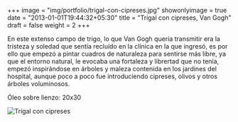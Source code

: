 +++
image = "img/portfolio/trigal-con-cipreses.jpg"
showonlyimage = true
date = "2013-01-01T19:44:32+05:30"
title = "Trigal con cipreses, Van Gogh"
draft = false
weight = 2
+++

<!--more-->

En este extenso campo de trigo, lo que Van Gogh quería transmitir era la tristeza y soledad que sentía recluído en la clínica en la que ingresó, es por ello que empezó a pintar cuadros de naturaleza para sentirse más libre, ya que el entorno natural, le evocaba una fortaleza y librertad que no tenía, empezó inspirándose en árboles y maleza contenida en los jardines del hospital, aunque poco a poco fue introduciendo cipreses, olivos y otros árboles voluminosos.

Óleo sobre lienzo: 20x30

![Trigal con cipreses](/img/portfolio/trigal-con-cipreses.jpg)
